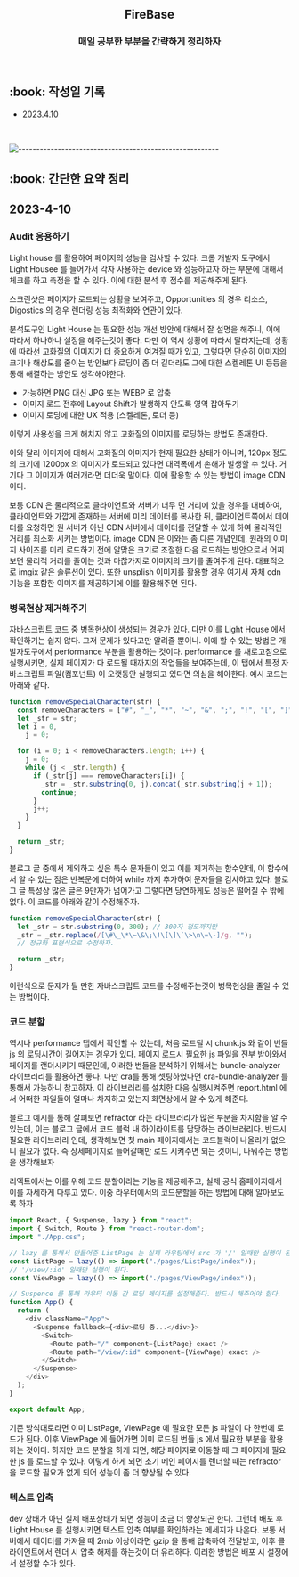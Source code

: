 <h2 align="center"> FireBase </h1>
<h3 align="center"> 매일 공부한 부분을 간략하게 정리하자 </h3> 
<br />

<h2 id="프로젝트소개"> :book: 작성일 기록 </h2>

- [2023.4.10](#2023-4-10)

  <br />

![--------------------------------------------------------](https://raw.githubusercontent.com/andreasbm/readme/master/assets/lines/rainbow.png)

<h2 id="프로젝트소개"> :book: 간단한 요약 정리 </h2>

## 2023-4-10

### Audit 응용하기

<p>Light house 를 활용하여 페이지의 성능을 검사할 수 있다. 크롬 개발자 도구에서 Light Housee 를 들어가서 각자 사용하는 device 와 성능하고자 하는 부분에 대해서 체크를 하고 측정을 할 수 있다. 이에 대한 분석 후 점수를 제공해주게 된다.</p>

<p>스크린샷은 페이지가 로드되는 상황을 보여주고, Opportunities 의 경우 리소스, Digostics 의 경우 렌더링 성능 최적화와 연관이 있다.</p>

<p>분석도구인 Light House 는 필요한 성능 개선 방안에 대해서 잘 설명을 해주니, 이에 따라서 하나하나 설정을 해주는것이 좋다. 다만 이 역시 상황에 따라서 달라지는데, 상황에 따라선 고화질의 이미지가 더 중요하게 여겨질 때가 있고, 그렇다면 단순히 이미지의 크기나 해상도를 줄이는 방안보다 로딩이 좀 더 길더라도 그에 대한 스켈레톤 UI 등등을 통해 해결하는 방안도 생각해야한다.</p>

- 가능하면 PNG 대신 JPG 또는 WEBP 로 압축
- 이미지 로드 전후에 Layout Shift가 발생하지 안도록 영역 잡아두기
- 이미지 로딩에 대한 UX 적용 (스켈레톤, 로더 등)

<p>이렇게 사용성을 크게 해치지 않고 고화질의 이미지를 로딩하는 방법도 존재한다.</p>

<p>이와 달리 이미지에 대해서 고화질의 이미지가 현재 필요한 상태가 아니며, 120px 정도의 크기에 1200px 의 이미지가 로드되고 있다면 대역폭에서 손해가 발생할 수 있다. 거기다 그 이미지가 여러개라면 더더욱 말이다. 이에 활용할 수 있는 방법이 image CDN 이다.</p>

<p>보통 CDN 은 물리적으로 클라이언트와 서버가 너무 먼 거리에 있을 경우를 대비하여, 클라이언트와 가깝게 존재하는 서버에 미리 데이터를 복사한 뒤, 클라이언트쪽에서 데이터를 요청하면 원 서버가 아닌 CDN 서버에서 데이터를 전달할 수 있게 하여 물리적인 거리를 최소화 시키는 방법이다. image CDN 은 이와는 좀 다른 개념인데, 원래의 이미지 사이즈를 미리 로드하기 전에 알맞은 크기로 조절한 다음 로드하는 방안으로서 어찌보면 물리적 거리를 줄이는 것과 마찮가지로 이미지의 크기를 줄여주게 된다. 대표적으로 imgix 같은 솔류션이 있다. 또한 unsplish 이미지를 활용할 경우 여기서 자체 cdn 기능을 포함한 이미지를 제공하기에 이를 활용해주면 된다.</p>

### 병목현상 제거해주기

<p>자바스크립트 코드 중 병목현상이 생성되는 경우가 있다. 다만 이를 Light House 에서 확인하기는 쉽지 않다. 그저 문제가 있다고만 알려줄 뿐이니. 이에 할 수 있는 방법은 개발자도구에서 performance 부분을 활용하는 것이다. performance 를 새로고침으로 실행시키면, 실제 페이지가 다 로드될 때까지의 작업들을 보여주는데, 이 탭에서 특정 자바스크립트 파일(컴포넌트) 이 오랫동안 실행되고 있다면 의심을 해야한다. 예시 코드는 아래와 같다.</p>

```js
function removeSpecialCharacter(str) {
  const removeCharacters = ["#", "_", "*", "~", "&", ";", "!", "[", "]", "`", ">", "\n", "=", "-"];
  let _str = str;
  let i = 0,
    j = 0;

  for (i = 0; i < removeCharacters.length; i++) {
    j = 0;
    while (j < _str.length) {
      if (_str[j] === removeCharacters[i]) {
        _str = _str.substring(0, j).concat(_str.substring(j + 1));
        continue;
      }
      j++;
    }
  }

  return _str;
}
```

<p>블로그 글 중에서 제외하고 싶은 특수 문자들이 있고 이를 제거하는 함수인데, 이 함수에서 알 수 있는 점은 반복문에 더하여 while 까지 추가하여 문자들을 검사하고 있다. 블로그 글 특성상 많은 글은 9만자가 넘어가고 그렇다면 당연하게도 성능은 떨어질 수 밖에 없다. 이 코드를 아래와 같이 수정해주자.</p>

```js
function removeSpecialCharacter(str) {
  let _str = str.substring(0, 300); // 300자 정도까지만
  _str = _str.replace(/[\#\_\*\~\&\;\!\[\]\`\>\n\=\-]/g, "");
  // 정규화 표현식으로 수정하자.

  return _str;
}
```

<p>이런식으로 문제가 될 만한 자바스크립트 코드를 수정해주는것이 병목현상을 줄일 수 있는 방법이다.</p>

### 코드 분할

<p>역시나 performance 탭에서 확인할 수 있는데, 처음 로드될 시 chunk.js 와 같이 번들 js 의 로딩시간이 길어지는 경우가 있다. 페이지 로드시 필요한 js 파일을 전부 받아와서 페이지를 랜더시키기 때문인데, 이러한 번들을 분석하기 위해서는 bundle-analyzer 라이브러리를 활용하면 좋다. 다만 cra를 통해 셋팅하였다면 cra-bundle-analyzer 를 통해서 가능하니 참고하자. 이 라이브러리를 설치한 다음 실행시켜주면 report.html 에서 어떠한 파일들이 얼마나 차지하고 있는지 화면상에서 알 수 있게 해준다.</p>

<p>블로그 예시를 통해 살펴보면 refractor 라는 라이브러리가 많은 부분을 차지함을 알 수 있는데, 이는 블로그 글에서 코드 블럭 내 하이라이트를 담당하는 라이브러리다. 반드시 필요한 라이브러리 인데, 생각해보면 첫 main 페이지에서는 코드블럭이 나올리가 없으니 필요가 없다. 즉 상세페이지로 들어갈때만 로드 시켜주면 되는 것이니, 나눠주는 방법을 생각해보자</p>

<p>리엑트에서는 이를 위해 코드 분할이라는 기능을 제공해주고, 실제 공식 홈페이지에서 이를 자세하게 다루고 있다. 이중 라우터에서의 코드분할을 하는 방법에 대해 알아보도록 하자</p>

```js
import React, { Suspense, lazy } from "react";
import { Switch, Route } from "react-router-dom";
import "./App.css";

// lazy 를 통해서 만들어준 ListPage 는 실제 라우팅에서 src 가 '/' 일때만 실행이 된다.
const ListPage = lazy(() => import("./pages/ListPage/index"));
// '/view/:id' 일때만 실행이 된다.
const ViewPage = lazy(() => import("./pages/ViewPage/index"));

// Suspence 를 통해 라우터 이동 간 로딩 페이지를 설정해준다. 반드시 해주어야 한다.
function App() {
  return (
    <div className="App">
      <Suspense fallback={<div>로딩 중...</div>}>
        <Switch>
          <Route path="/" component={ListPage} exact />
          <Route path="/view/:id" component={ViewPage} exact />
        </Switch>
      </Suspense>
    </div>
  );
}

export default App;
```

<p>기존 방식대로라면 이미 ListPage, ViewPage 에 필요한 모든 js 파일이 다 한번에 로드가 된다. 이후 ViewPage 에 들어가면 이미 로드된 번들 js 에서 필요한 부분을 활용하는 것이다. 하지만 코드 분할을 하게 되면, 해당 페이지로 이동할 때 그 페이지에 필요한 js 를 로드할 수 있다. 이렇게 하게 되면 초기 메인 페이지를 렌더할 때는 refractor 을 로드할 필요가 없게 되어 성능이 좀 더 향상될 수 있다.</p>

### 텍스트 압축

<p>dev 상태가 아닌 실제 배포상태가 되면 성능이 조금 더 향상되곤 한다. 그런데 배포 후 Light House 를 실행시키면 텍스트 압축 여부를 확인하라는 메세지가 나온다. 보통 서버에서 데이터를 가져올 때 2mb 이상이라면 gzip 을 통해 압축하여 전달받고, 이후 클라이언트에서 렌더 시 압축 해제를 하는것이 더 유리하다. 이러한 방법은 배포 시 설정에서 설정할 수가 있다.</p>
